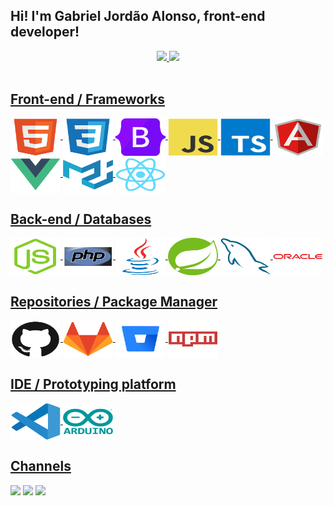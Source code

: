 ## Hi! I'm Gabriel Jordão Alonso, front-end developer!
<div align="center">
  <a href="https://github.com/rafaballerini">
  <img height="160em"  src="https://github-readme-stats.vercel.app/api?username=GabrielAlonso&show_icons=false&theme=dark&include_all_commits=true&count_private=true&border_radius=0"/>
  <img height="160em" src="https://github-readme-stats.vercel.app/api/top-langs/?username=GabrielAlonso&layout=compact&langs_count=7&theme=dark&border_radius=0"/>
</div>
<div style="display: inline_block"><br />
  <h2>Front-end / Frameworks</h2>
  <img align="center" alt="HTML" height="60" width="80" src="https://raw.githubusercontent.com/devicons/devicon/master/icons/html5/html5-original.svg">
  <img align="center" alt="CSS" height="60" width="80" src="https://raw.githubusercontent.com/devicons/devicon/master/icons/css3/css3-original.svg">
  <img align="center" alt="CSS" height="60" width="80" src="https://raw.githubusercontent.com/devicons/devicon/master/icons/bootstrap/bootstrap-original.svg">  
  <img align="center" alt="Js" height="60" width="80" src="https://raw.githubusercontent.com/devicons/devicon/master/icons/javascript/javascript-original.svg">
  <img align="center" alt="Ts" height="60" width="80" src="https://raw.githubusercontent.com/devicons/devicon/master/icons/typescript/typescript-original.svg">
  <img align="center" alt="Angular" height="60" width="80" src="https://raw.githubusercontent.com/devicons/devicon/master/icons/angularjs/angularjs-original.svg">
  <img align="center" alt="Angular" height="60" width="80" src="https://raw.githubusercontent.com/devicons/devicon/master/icons/vuejs/vuejs-original.svg">
  <img align="center" alt="Angular" height="60" width="80" src="https://raw.githubusercontent.com/devicons/devicon/master/icons/materialui/materialui-original.svg"> 
  <img align="center" alt="React" height="60" width="80" src="https://raw.githubusercontent.com/devicons/devicon/master/icons/react/react-original.svg">
  <h2>Back-end / Databases</h2>
  <img align="center" alt="Spring" height="60" width="80" src="https://raw.githubusercontent.com/devicons/devicon/master/icons/nodejs/nodejs-original.svg"> 
  <img align="center" alt="PHP" height="60" width="80" src="https://raw.githubusercontent.com/devicons/devicon/master/icons/php/php-original.svg">  
  <img align="center" alt="Java" height="60" width="80" src="https://raw.githubusercontent.com/devicons/devicon/master/icons/java/java-original.svg">
  <img align="center" alt="Spring" height="60" width="80" src="https://raw.githubusercontent.com/devicons/devicon/master/icons/spring/spring-original.svg"> 
  <img align="center" alt="Mysql" height="60" width="80" src="https://raw.githubusercontent.com/devicons/devicon/master/icons/mysql/mysql-original.svg">
  <img align="center" alt="Oracle" height="60" width="80" src="https://raw.githubusercontent.com/devicons/devicon/master/icons/oracle/oracle-original.svg">  
  <h2>Repositories / Package Manager</h2>
  <img align="center" alt="Git" height="60" width="80"  src="https://raw.githubusercontent.com/devicons/devicon/master/icons/github/github-original.svg">
  <img align="center" alt="Git" height="60" width="80" src="https://raw.githubusercontent.com/devicons/devicon/master/icons/gitlab/gitlab-original.svg">   
  <img align="center" alt="Git" height="60" width="80" src="https://raw.githubusercontent.com/devicons/devicon/master/icons/bitbucket/bitbucket-original.svg">  
  <img align="center" alt="Git" height="60" width="80" src="https://raw.githubusercontent.com/devicons/devicon/master/icons/npm/npm-original-wordmark.svg"> 
  <h2>IDE / Prototyping platform</h2> 
  <img align="center" alt="Git" height="60" width="80" src="https://raw.githubusercontent.com/devicons/devicon/master/icons/vscode/vscode-original.svg"> 
  <img align="center" alt="Git" height="60" width="80" src="https://raw.githubusercontent.com/devicons/devicon/master/icons/arduino/arduino-original-wordmark.svg"> 
  <h2>Channels</h2>
  <a href="https://www.youtube.com/channel/UCcIbTKPuccx4qyupOJbS-4A" target="_blank"><img height="40" src="https://img.shields.io/badge/YouTube-FF0000?style=for-the-badge&logo=youtube&logoColor=white" target="_blank"></a>
  <a href = "mailto:gabrieljordaoalonso@gmail.com"><img height="40" src="https://img.shields.io/badge/-Gmail-%23333?style=for-the-badge&logo=gmail&logoColor=white" target="_blank"></a>
  <a href="https://www.linkedin.com/in/gabrieljalonso/" target="_blank"><img height="40" src="https://img.shields.io/badge/-LinkedIn-%230077B5?style=for-the-badge&logo=linkedin&logoColor=white" target="_blank"></a>
</div>
  
  <div style="display: inline_block"><br /></div>
